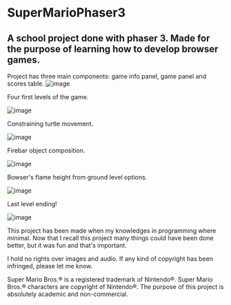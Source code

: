 # SuperMarioPhaser3
## A school project done with phaser 3. Made for the purpose of learning how to develop browser games.

Project has three main components: game info panel, game panel and scores table.
![image](https://user-images.githubusercontent.com/58115200/118518140-2020bc80-b738-11eb-841b-fabacbb09744.png)

Four first levels of the game.

![image](https://user-images.githubusercontent.com/58115200/118518861-dd131900-b738-11eb-9e12-2ebc33389276.png)

Constraining turtle movement.

![image](https://user-images.githubusercontent.com/58115200/118518592-902f4280-b738-11eb-8c65-6466265f579b.png)

Firebar object composition.

![image](https://user-images.githubusercontent.com/58115200/118518655-a4733f80-b738-11eb-8af1-342155ee7c08.png)

Bowser's flame height from ground level options.

![image](https://user-images.githubusercontent.com/58115200/118518767-bfde4a80-b738-11eb-8528-4bb216007ea2.png)

Last level ending! 

![image](https://user-images.githubusercontent.com/58115200/118518820-cd93d000-b738-11eb-81b2-9fe89c06e2fc.png)

This project has been made when my knowledges in programming where minimal. Now that I recall this project many things could have been done better, but it was fun and that's important. 

I hold no rights over images and audio.
If any kind of copyright has been infringed, please let me know.


Super Mario Bros.® is a registered trademark of Nintendo®. Super Mario Bros.® characters are copyright of Nintendo®.
The purpose of this project is absolutely academic and non-commercial.
